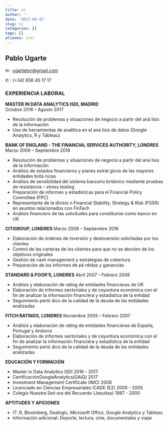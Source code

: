 ```yaml
---
title: cv
author: ''
date: '2017-09-15'
slug: cv
categories: []
tags: []
aliases: /cv/
---
```


## Pablo Ugarte

 ✉ : ugartelon@gmail.com 
 
 ✆ : (+34) 656 45 17 17

### EXPERIENCIA LABORAL

**MASTER IN DATA ANALYTICS ISDI, MADRID**                          
Octubre 2016 – Agosto 2017 

* Resolución de problemas y situaciones de negocio a partir del aná lisis de la información
* Uso de herramientas de analı́tica en el aná lisis de datos (Google Analytics, R y Tableau)

**BANK OF ENGLAND - THE FINANCIAL SERVICES AUTHORITY, LONDRES**
Marzo 2009 – Septiembre 2016

* Resolución de problemas y situaciones de negocio a partir del aná lisis de la información
* Análisis de estados financieros y planes estrat gicos de las mayores entidades britá nicas
* Análisis de sensibilidad del sistema bancario británico mediante pruebas de resistencia –
stress testing
* Preparación de informes y estadı́sticas para el Financial Policy Committee (FPC)
* Representante de la divisió n Financial Stability, Strategy & Risk (FSSR) en asuntos
relacionados con FinTech
* Análisis financiero de las solicitudes para constituirse como banco en UK

**CITIGROUP, LONDRES**
Marzo 2009 – Septiembre 2016

* Elaboración de órdenes de inversión y desinversión solicitadas por los clientes
* Control de las carteras de los clientes para que no se desvı́en de los objetivos originales
* Gestión de cash management y estrategias de cobertura
* Preparación de los informes de pé rdidas y ganancias

**STANDARD & POOR’S, LONDRES**
Abril 2007 – Febrero 2008

* Análisis y elaboración de rating de entidades financieras de UK
* Elaboración de informes sectoriales y de coyuntura económica con el fin de analizar la
información financiera y estadı́stica de la entidad
* Seguimiento perió dico de la calidad de la deuda de las entidades analizadas

**FITCH RATINGS, LONDRES**
Noviembre 2005 – Febrero 2007

* Análisis y elaboración de rating de entidades financieras de España, Portugal y Andorra
* Elaboración de informes sectoriales y de coyuntura económica con el fin de analizar la
información financiera y estadı́stica de la entidad
* Seguimiento perió dico de la calidad de la deuda de las entidades analizadas

**EDUCACIÓN Y FORMACIÓN**

* Master in Data Analytics ISDI                                2016 - 2017
* CertificaciónGoogleAnalytics(GAIQ)                           2017
* Investment Management Certificate (IMC)                      2008
* Licenciado en Ciencias Empresariales ICADE (E2)              2000 - 2005
* Colegio Nuestra Señ ora del Recuerdo (Jesuitas)              1987 - 2000

**APTITUDES Y AFICIONES**

* IT: R, Bloomberg, Dealogic, Microsoft Office, Google Analytics y Tableau
* Información adicional: Deporte, lectura, cine, documentales y viajar